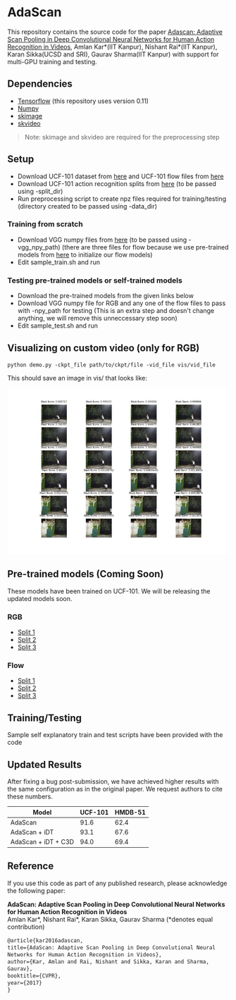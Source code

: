 # AdaScan 

This repository contains the source code for the paper [Adascan: Adaptive Scan Pooling in Deep Convolutional Neural Networks for Human Action Recognition in Videos](https://arxiv.org/abs/1611.08240), Amlan Kar\*(IIT Kanpur), Nishant Rai\*(IIT Kanpur), Karan Sikka(UCSD and SRI), Gaurav Sharma(IIT Kanpur) with support for multi-GPU training and testing.

## Dependencies
* [Tensorflow](https://tensorflow.org) (this repository uses version 0.11)
* [Numpy](http://www.numpy.org/)
* [skimage](http://scikit-image.org/docs/dev/api/skimage.html)
* [skvideo](http://www.scikit-video.org/stable/io.html)

> Note: skimage and skvideo are required for the preprocessing step

## Setup
* Download UCF-101 dataset from [here](http://crcv.ucf.edu/data/UCF101.php) and UCF-101 flow files from [here]( https://github.com/feichtenhofer/twostreamfusion)
* Download UCF-101 action recognition splits from [here](http://crcv.ucf.edu/data/UCF101/UCF101TrainTestSplits-RecognitionTask.zip) (to be passed using -split_dir)
* Run preprocessing script to create npz files required for training/testing (directory created to be passed using -data_dir)

### Training from scratch
* Download VGG numpy files from [here]() (to be passed using -vgg_npy_path) (there are three files for flow because we use pre-trained models from [here](https://github.com/yjxiong/caffe/tree/action_recog/models/action_recognition) to initialize our flow models)
* Edit sample_train.sh and run

### Testing pre-trained models or self-trained models
* Download the pre-trained models from the given links below
* Download VGG numpy file for RGB and any one of the flow files to pass with -npy_path for testing (This is an extra step and doesn't change anything, we will remove this unneccessary step soon)
* Edit sample_test.sh and run

## Visualizing on custom video (only for RGB)
```
python demo.py -ckpt_file path/to/ckpt/file -vid_file vis/vid_file
```
This should save an image in vis/ that looks like:

![Sample visualization](vis/Basketball_g06_c01.jpg)

## Pre-trained models (Coming Soon)
These models have been trained on UCF-101. We will be releasing the updated models soon.

### RGB
* [Split 1]()
* [Split 2]()
* [Split 3]()

### Flow
* [Split 1]()
* [Split 2]()
* [Split 3]()

## Training/Testing
Sample self explanatory train and test scripts have been provided with the code

## Updated Results
After fixing a bug post-submission, we have achieved higher results with the same configuration as in the original paper. We request authors to cite these numbers.

| Model               | UCF-101 | HMDB-51 |
| ------------------- | ------- | ------- |
| AdaScan             | 91.6    | 62.4    |
| AdaScan + iDT       | 93.1    | 67.6    |
| AdaScan + iDT + C3D | 94.0    | 69.4    |

## Reference

If you use this code as part of any published research, please acknowledge the
following paper:

**AdaScan: Adaptive Scan Pooling in Deep Convolutional Neural Networks for Human Action Recognition in Videos**  
Amlan Kar\*, Nishant Rai\*, Karan Sikka, Gaurav Sharma (\*denotes equal contribution)

    @article{kar2016adascan,
    title={AdaScan: Adaptive Scan Pooling in Deep Convolutional Neural Networks for Human Action Recognition in Videos},
    author={Kar, Amlan and Rai, Nishant and Sikka, Karan and Sharma, Gaurav},
    booktitle={CVPR}, 
    year={2017} 
    }  

